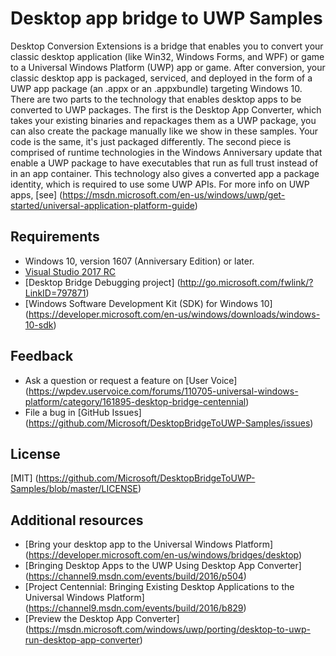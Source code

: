# Desktop app bridge to UWP Samples

Desktop Conversion Extensions is a bridge that enables you to convert your classic desktop application (like Win32, Windows Forms, and WPF) or game to a Universal Windows Platform (UWP) app or game. After conversion, your classic desktop app is packaged, serviced, and deployed in the form of a UWP app package (an .appx or an .appxbundle) targeting Windows 10.
There are two parts to the technology that enables desktop apps to be converted to UWP packages. The first is the Desktop App Converter, which takes your existing binaries and repackages them as a UWP package, you can also create the package manually like we show in these samples. Your code is the same, it's just packaged differently. The second piece is comprised of runtime technologies in the Windows Anniversary update that enable a UWP package to have executables that run as full trust instead of in an app container. This technology also gives a converted app a package identity, which is required to use some UWP APIs.
For more info on UWP apps, [see] (https://msdn.microsoft.com/en-us/windows/uwp/get-started/universal-application-platform-guide)

## Requirements

- Windows 10, version 1607 (Anniversary Edition) or later.
- [Visual Studio 2017 RC](https://www.visualstudio.com/downloads/#visual-studio-community-2017-rc)
- [Desktop Bridge Debugging project] (http://go.microsoft.com/fwlink/?LinkID=797871)
- [Windows Software Development Kit (SDK) for Windows 10] (https://developer.microsoft.com/en-us/windows/downloads/windows-10-sdk)

## Feedback

- Ask a question or request a feature on [User Voice] (https://wpdev.uservoice.com/forums/110705-universal-windows-platform/category/161895-desktop-bridge-centennial)
- File a bug in [GitHub Issues] (https://github.com/Microsoft/DesktopBridgeToUWP-Samples/issues)
	
## License

[MIT] (https://github.com/Microsoft/DesktopBridgeToUWP-Samples/blob/master/LICENSE)

## Additional resources

- [Bring your desktop app to the Universal Windows Platform] (https://developer.microsoft.com/en-us/windows/bridges/desktop)
- [Bringing Desktop Apps to the UWP Using Desktop App Converter] (https://channel9.msdn.com/events/build/2016/p504)
- [Project Centennial: Bringing Existing Desktop Applications to the Universal Windows Platform] (https://channel9.msdn.com/events/build/2016/b829)
- [Preview the Desktop App Converter] (https://msdn.microsoft.com/windows/uwp/porting/desktop-to-uwp-run-desktop-app-converter)
